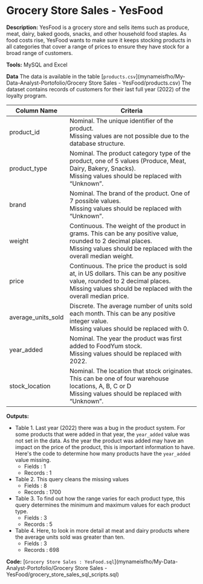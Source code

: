 # Grocery Store Sales - YesFood
**Description:** YesFood is a grocery store and sells items such as produce, meat, dairy, baked goods, snacks, and other household food staples. As food costs rise, YesFood wants to make sure it keeps stocking products in all categories that cover a range of prices to ensure they have stock for a broad range of customers. 

**Tools:** MySQL and Excel

**Data**
The data is available in the table [`products.csv`](mynameisfho/My-Data-Analyst-Portofolio/Grocery Store Sales - YesFood/products.csv)
The dataset contains records of customers for their last full year (2022) of the loyalty program.

| Column Name | Criteria                                                |
|-------------|---------------------------------------------------------|
|product_id | Nominal. The unique identifier of the product. </br>Missing values are not possible due to the database structure.|
| product_type | Nominal. The product category type of the product, one of 5 values (Produce, Meat, Dairy, Bakery, Snacks). </br>Missing values should be replaced with “Unknown”. |
| brand | Nominal. The brand of the product. One of 7 possible values. </br>Missing values should be replaced with “Unknown”. |
| weight | Continuous. The weight of the product in grams. This can be any positive value, rounded to 2 decimal places. </br>Missing values should be replaced with the overall median weight. |
| price | Continuous. The price the product is sold at, in US dollars. This can be any positive value, rounded to 2 decimal places. </br>Missing values should be replaced with the overall median price. |
| average_units_sold | Discrete. The average number of units sold each month. This can be any positive integer value. </br>Missing values should be replaced with 0. |
| year_added | Nominal. The year the product was first added to FoodYum stock.</br>Missing values should be replaced with 2022. |
| stock_location | Nominal. The location that stock originates. This can be one of four warehouse locations, A, B, C or D </br>Missing values should be replaced with “Unknown”. |

**Outputs:**
- Table 1. Last year (2022) there was a bug in the product system. For some products that were added in that year, the `year_added` value was not set in the data. As the year the product was added may have an impact on the price of the product, this is important information to have. Here's the code to determine how many products have the `year_added` value missing.
    - Fields : 1
    - Records : 1
- Table 2. This query cleans the missing values
    - Fields : 8
    - Records : 1700
- Table 3. To find out how the range varies for each product type, this query determines the minimum and maximum values for each product type.
    - Fields : 3
    - Records : 5
- Table 4. Here, to look in more detail at meat and dairy products where the average units sold was greater than ten.
    - Fields : 3
    - Records : 698

**Code:** [`Grocery Store Sales : YesFood.sql`](mynameisfho/My-Data-Analyst-Portofolio/Grocery Store Sales - YesFood/grocery_store_sales_sql_scripts.sql)